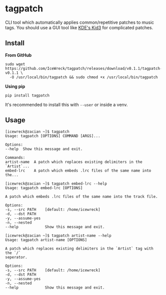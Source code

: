 # tagpatch

CLI tool which automatically applies common/repetitive patches to music tags.
You should use a GUI tool like [KDE's Kid3](https://kid3.kde.org/) for complicated patches.

## Install

**From GitHub**

```shell
sudo wget https://github.com/IceWreck/tagpatch/releases/download/v0.1.1/tagpatch-v0.1.1 \
  -O /usr/local/bin/tagpatch && sudo chmod +x /usr/local/bin/tagpatch
```


**Using pip**

```
pip install tagpatch
```

It's recommended to install this with `--user` or inside a venv.

## Usage

```
[icewreck@zacian ~]$ tagpatch
Usage: tagpatch [OPTIONS] COMMAND [ARGS]...

Options:
--help  Show this message and exit.

Commands:
artist-name  A patch which replaces existing delimiters in the `Artist`...
embed-lrc    A patch which embeds .lrc files of the same name into the...
```

```
[icewreck@zacian ~]$ tagpatch embed-lrc --help
Usage: tagpatch embed-lrc [OPTIONS]

A patch which embeds .lrc files of the same name into the track file.

Options:
-s, --src PATH    [default: /home/icewreck]
-d, --dst PATH
-y, --assume-yes
-n, --nested
--help            Show this message and exit.
```

```
[icewreck@zacian ~]$ tagpatch artist-name --help
Usage: tagpatch artist-name [OPTIONS]

A patch which replaces existing delimiters in the `Artist` tag with the `/`
seperator.

Options:
-s, --src PATH    [default: /home/icewreck]
-d, --dst PATH
-y, --assume-yes
-n, --nested
--help            Show this message and exit.
```
